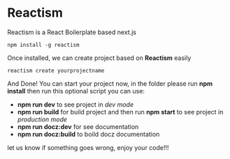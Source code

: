 # Reactism

Reactism is a React Boilerplate based next.js

    npm install -g reactism

Once installed, we can create project based on **Reactism** easily

    reactism create yourprojectname

And Done! You can start your project now, in the folder please run **npm install** then run this optional script you can use:

 - **npm run dev** to see project in *dev mode*
 - **npm run build** for build project and then run **npm start** to see project in *production mode*
 - **npm run docz:dev** for see documentation
 - **npm run docz:build** to boild docz documentation

let us know if something goes wrong, enjoy your code!!!
